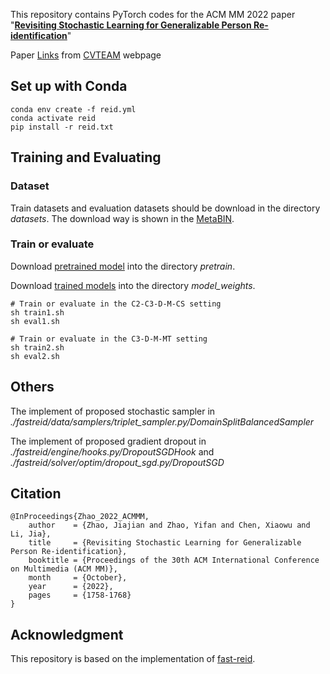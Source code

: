 This repository contains PyTorch codes for the ACM MM 2022 paper "[**Revisiting Stochastic Learning for Generalizable Person Re-identification**](https://dl.acm.org/doi/abs/10.1145/3503161.3547812)"  

Paper [Links](http://cvteam.buaa.edu.cn/papers/2022-ACMMM.pdf) from [CVTEAM](http://cvteam.buaa.edu.cn/) webpage

## Set up with Conda
```
conda env create -f reid.yml
conda activate reid
pip install -r reid.txt
```

## Training and Evaluating
### Dataset
Train datasets and evaluation datasets should be download in the directory *datasets*. The download way is shown in the [MetaBIN](https://github.com/bismex/MetaBIN).

### Train or evaluate
Download [pretrained model](https://github.com/XingangPan/IBN-Net/releases/download/v1.0/resnet50_ibn_a-d9d0bb7b.pth) into the directory *pretrain*. 

Download [trained models](https://drive.google.com/drive/folders/1OK-h8dOd7SkXv6klh5VrW6PaIBCeKNvE?usp=share_link) into the directory *model_weights*. 

```
# Train or evaluate in the C2-C3-D-M-CS setting
sh train1.sh
sh eval1.sh

# Train or evaluate in the C3-D-M-MT setting
sh train2.sh
sh eval2.sh
```

## Others
The implement of proposed stochastic sampler in *./fastreid/data/samplers/triplet_sampler.py/DomainSplitBalancedSampler*

The implement of proposed gradient dropout in *./fastreid/engine/hooks.py/DropoutSGDHook* and *./fastreid/solver/optim/dropout_sgd.py/DropoutSGD*

## Citation
```
@InProceedings{Zhao_2022_ACMMM,
    author    = {Zhao, Jiajian and Zhao, Yifan and Chen, Xiaowu and Li, Jia},
    title     = {Revisiting Stochastic Learning for Generalizable Person Re-identification},
    booktitle = {Proceedings of the 30th ACM International Conference on Multimedia (ACM MM)},
    month     = {October},
    year      = {2022},
    pages     = {1758-1768}
}
```

## Acknowledgment
This repository is based on the implementation of [fast-reid](https://github.com/JDAI-CV/fast-reid).

